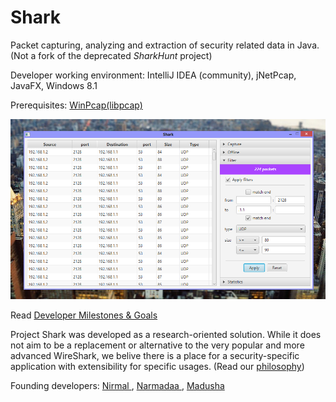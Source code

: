 Shark
=====

Packet capturing, analyzing and extraction of security related data in Java.
(Not a fork of the deprecated *SharkHunt* project)

Developer working environment: IntelliJ IDEA (community), jNetPcap, JavaFX, Windows 8.1

Prerequisites: [WinPcap(libpcap)](https://www.winpcap.org/install/)

![ A screenshot of Shark ](content/screenshot-2.png)

Read [Developer Milestones & Goals](https://github.com/NirmalL/Shark/wiki/Goals)

Project Shark was developed as a research-oriented solution. While it does not aim to be a
replacement or alternative to the very popular and more advanced WireShark, we belive there
is a place for a security-specific application with extensibility for specific usages. (Read our [philosophy](https://github.com/NirmalL/Shark/wiki#philosophy))

Founding developers: [ Nirmal ](https://github.com/NirmalL "Nirmal's GitHub"), [ Narmadaa ](https://github.com/NarmadaBalasooriya "Narmada's GitHub"), [ Madusha ](https://github.com/madushaj "Madusha's GitHub")
